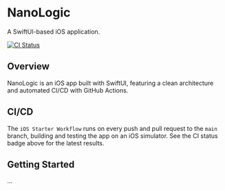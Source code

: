 # NanoLogic

A SwiftUI-based iOS application.

[![CI Status](https://github.com/Drewniok/NanoLogic/actions/workflows/ios.yml/badge.svg?branch=main&style=flat)](https://github.com/Drewniok/NanoLogic/actions/workflows/ios.yml)

## Overview
NanoLogic is an iOS app built with SwiftUI, featuring a clean architecture and automated CI/CD with GitHub Actions.

## CI/CD
The `iOS Starter Workflow` runs on every push and pull request to the `main` branch, building and testing the app on an iOS simulator. See the CI status badge above for the latest results.

## Getting Started
...
